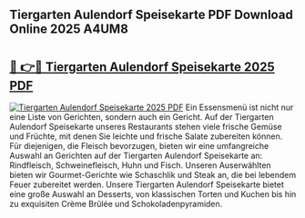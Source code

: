 ## Tiergarten Aulendorf Speisekarte PDF Download Online 2025 A4UM8

# <h2><a href="http://gc96oq.nevu.top/?p=Tiergarten+Aulendorf+Speisekarte">🔗 👉🔴 Tiergarten Aulendorf Speisekarte 2025 PDF</a></h2>

[![Tiergarten Aulendorf Speisekarte 2025 PDF](https://i.imgur.com/dBaPXMq.png)](http://gc96oq.nevu.top/?p=Tiergarten+Aulendorf+Speisekarte)
Ein Essensmenü ist nicht nur eine Liste von Gerichten, sondern auch ein Gericht. Auf der Tiergarten Aulendorf Speisekarte unseres Restaurants stehen viele frische Gemüse und Früchte, mit denen Sie leichte und frische Salate zubereiten können. Für diejenigen, die Fleisch bevorzugen, bieten wir eine umfangreiche Auswahl an Gerichten auf der Tiergarten Aulendorf Speisekarte an: Rindfleisch, Schweinefleisch, Huhn und Fisch. Unseren Auserwählten bieten wir Gourmet-Gerichte wie Schaschlik und Steak an, die bei lebendem Feuer zubereitet werden. Unsere Tiergarten Aulendorf Speisekarte bietet eine große Auswahl an Desserts, von klassischen Torten und Kuchen bis hin zu exquisiten Crème Brûlée und Schokoladenpyramiden.
